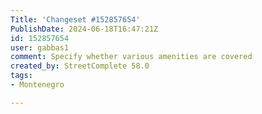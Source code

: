 ```yaml
---
Title: 'Changeset #152857654'
PublishDate: 2024-06-18T16:47:21Z
id: 152857654
user: gabbas1
comment: Specify whether various amenities are covered
created_by: StreetComplete 58.0
tags:
- Montenegro

---
```

